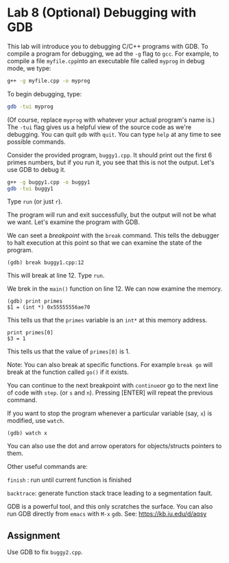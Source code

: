 # Lab 8 (Optional) Debugging with GDB

This lab will introduce you to debugging C/C++ programs with GDB.  To compile a program for debugging, we ad the `-g` flag to `gcc`.  For example, to compile a file `myfile.cpp`into an executable file called `myprog` in debug mode, we type:

```bash
g++ -g myfile.cpp -o myprog
```

To begin debugging, type:

```bash
gdb -tui myprog
```

(Of course, replace `myprog` with whatever your actual program's name is.)  The `-tui` flag gives us a helpful view of the source code as we're debugging.  You can quit `gdb` with `quit`.  You can type `help` at any time to see possible commands.

Consider the provided program, `buggy1.cpp`.  It should print out the first 6 primes numbers, but if you run it, you see that this is not the output.  Let's use GDB to debug it.

```bash
g++ -g buggy1.cpp -o buggy1
gdb -tui buggy1
```

Type `run` (or just `r`).

The program will run and exit successfully, but the output will not be what we want.  Let's examine the program with GDB.

We can seet a *breakpoint* with the `break` command.  This tells the debugger to halt execution at this point so that we can examine the state of the program.

```
(gdb) break buggy1.cpp:12
```

This will break at line 12.  Type `run`.

We brek in the `main()` function on line 12.  We can now examine the memory.

```
(gdb) print primes
$1 = (int *) 0x55555556ae70
```

This tells us that the `primes` variable is an `int*` at this memory address.

```
print primes[0]
$3 = 1
```

This tells us that the value of `primes[0]` is 1.

Note: You can also break at specific functions. For example `break go` will break at the function called `go()` if it exists.

You can continue to the next breakpoint with `continue`or go to the next line of code with `step`.  (or `s` and `n`).  Pressing [ENTER] will repeat the previous command.

If you want to stop the program whenever a particular variable (say, `x`) is modified, use `watch`.

```
(gdb) watch x
```

You can also use the dot and arrow operators for objects/structs pointers to them.

Other useful commands are:

`finish` : run until current function is finished

`backtrace`: generate function stack trace leading to a segmentation fault. 

GDB is a powerful tool, and this only scratches the surface.  You can also run GDB directly from `emacs` with `M-x` `gdb`.  See: https://kb.iu.edu/d/aqsy

## Assignment

Use GDB to fix `buggy2.cpp`.